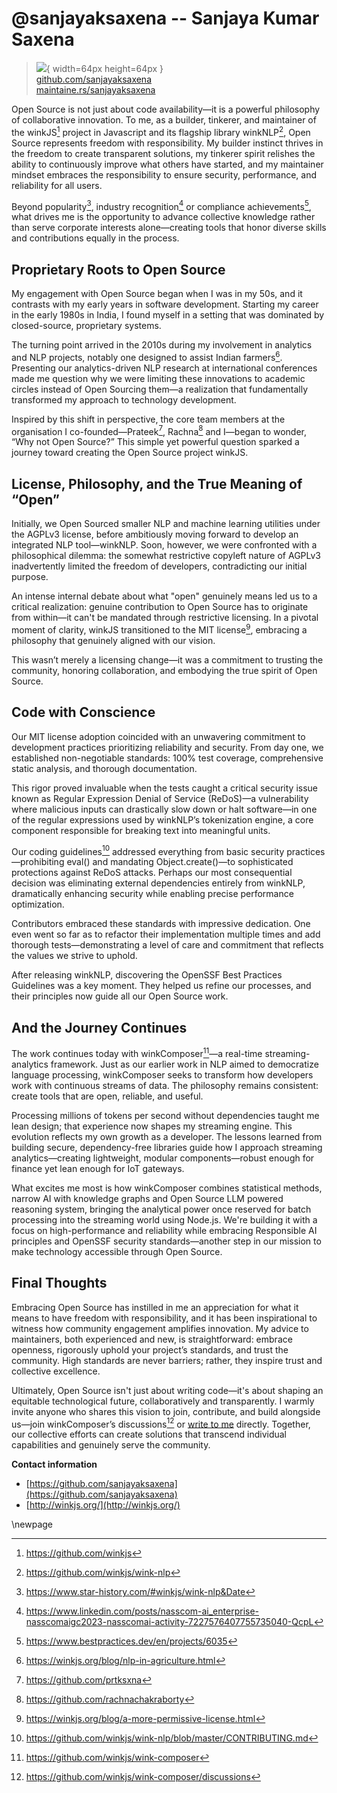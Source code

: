 # @sanjayaksaxena -- Sanjaya Kumar Saxena

> ![](https://github.com/sanjayaksaxena.png){ width=64px height=64px }  
> [github.com/sanjayaksaxena](https://github.com/sanjayaksaxena)  
> [maintaine.rs/sanjayaksaxena](https://maintaine.rs/sanjayaksaxena)

Open Source is not just about code availability—it is a powerful philosophy of collaborative innovation. To me, as a builder, tinkerer, and maintainer of the winkJS[^163] project in Javascript and its flagship library winkNLP[^162], Open Source represents freedom with responsibility. My builder instinct thrives in the freedom to create transparent solutions, my tinkerer spirit relishes the ability to continuously improve what others have started, and my maintainer mindset embraces the responsibility to ensure security, performance, and reliability for all users.

Beyond popularity[^161], industry recognition[^160] or compliance achievements[^159], what drives me is the opportunity to advance collective knowledge rather than serve corporate interests alone—creating tools that honor diverse skills and contributions equally in the process.

## Proprietary Roots to Open Source

My engagement with Open Source began when I was in my 50s, and it contrasts with my early years in software development. Starting my career in the early 1980s in India, I found myself in a setting that was dominated by closed-source, proprietary systems.

The turning point arrived in the 2010s during my involvement in analytics and NLP projects, notably one designed to assist Indian farmers[^158]. Presenting our analytics-driven NLP research at international conferences made me question why we were limiting these innovations to academic circles instead of Open Sourcing them—a realization that fundamentally transformed my approach to technology development.

Inspired by this shift in perspective, the core team members at the organisation I co-founded—Prateek[^157], Rachna[^156] and I—began to wonder, “Why not Open Source?” This simple yet powerful question sparked a journey toward creating the Open Source project winkJS.

## License, Philosophy, and the True Meaning of “Open”

Initially, we Open Sourced smaller NLP and machine learning utilities under the AGPLv3 license, before ambitiously moving forward to develop an integrated NLP tool—winkNLP. Soon, however, we were confronted with a philosophical dilemma: the somewhat restrictive copyleft nature of AGPLv3 inadvertently limited the freedom of developers, contradicting our initial purpose.

An intense internal debate about what "open" genuinely means led us to a critical realization: genuine contribution to Open Source has to originate from within—it can't be mandated through restrictive licensing. In a pivotal moment of clarity, winkJS transitioned to the MIT license[^155], embracing a philosophy that genuinely aligned with our vision.

This wasn’t merely a licensing change—it was a commitment to trusting the community, honoring collaboration, and embodying the true spirit of Open Source.

## Code with Conscience

Our MIT license adoption coincided with an unwavering commitment to development practices prioritizing reliability and security. From day one, we established non-negotiable standards: 100% test coverage, comprehensive static analysis, and thorough documentation.

This rigor proved invaluable when the tests caught a critical security issue known as Regular Expression Denial of Service (ReDoS)—a vulnerability where malicious inputs can drastically slow down or halt software—in one of the regular expressions used by winkNLP’s tokenization engine, a core component responsible for breaking text into meaningful units.

Our coding guidelines[^154] addressed everything from basic security practices—prohibiting eval() and mandating Object.create()—to sophisticated protections against ReDoS attacks. Perhaps our most consequential decision was eliminating external dependencies entirely from winkNLP, dramatically enhancing security while enabling precise performance optimization.

Contributors embraced these standards with impressive dedication. One even went so far as to refactor their implementation multiple times and add thorough tests—demonstrating a level of care and commitment that reflects the values we strive to uphold.

After releasing winkNLP, discovering the OpenSSF Best Practices Guidelines was a key moment. They helped us refine our processes, and their principles now guide all our Open Source work.

## And the Journey Continues

The work continues today with winkComposer[^153]—a real-time streaming-analytics framework. Just as our earlier work in NLP aimed to democratize language processing, winkComposer seeks to transform how developers work with continuous streams of data. The philosophy remains consistent: create tools that are open, reliable, and useful.

Processing millions of tokens per second without dependencies taught me lean design; that experience now shapes my streaming engine. This evolution reflects my own growth as a developer. The lessons learned from building secure, dependency-free libraries guide how I approach streaming analytics—creating lightweight, modular components—robust enough for finance yet lean enough for IoT gateways.

What excites me most is how winkComposer combines statistical methods, narrow AI with knowledge graphs and Open Source LLM powered reasoning system, bringing the analytical power once reserved for batch processing into the streaming world using Node.js. We're building it with a focus on high-performance and reliability while embracing Responsible AI principles and OpenSSF security standards—another step in our mission to make technology accessible through Open Source.

## Final Thoughts

Embracing Open Source has instilled in me an appreciation for what it means to have freedom with responsibility, and it has been inspirational to witness how community engagement amplifies innovation. My advice to maintainers, both experienced and new, is straightforward: embrace openness, rigorously uphold your project’s standards, and trust the community. High standards are never barriers; rather, they inspire trust and collective excellence.

Ultimately, Open Source isn't just about writing code—it's about shaping an equitable technological future, collaboratively and transparently. I warmly invite anyone who shares this vision to join, contribute, and build alongside us—join winkComposer’s discussions[^152] or [write to me](mailto:sanjaya@graype.in) directly. Together, our collective efforts can create solutions that transcend individual capabilities and genuinely serve the community.

**Contact information**

- [https://github.com/sanjayaksaxena](https://github.com/sanjayaksaxena)
- [http://winkjs.org/](http://winkjs.org/)

\newpage


[^152]: https://github.com/winkjs/wink-composer/discussions
[^153]: https://github.com/winkjs/wink-composer
[^154]: https://github.com/winkjs/wink-nlp/blob/master/CONTRIBUTING.md
[^155]: https://winkjs.org/blog/a-more-permissive-license.html
[^156]: https://github.com/rachnachakraborty
[^157]: https://github.com/prtksxna
[^158]: https://winkjs.org/blog/nlp-in-agriculture.html
[^159]: https://www.bestpractices.dev/en/projects/6035
[^160]: https://www.linkedin.com/posts/nasscom-ai_enterprise-nasscomaigc2023-nasscomai-activity-7227576407755735040-QcpL
[^161]: https://www.star-history.com/#winkjs/wink-nlp&Date
[^162]: https://github.com/winkjs/wink-nlp
[^163]: https://github.com/winkjs
